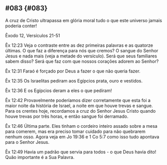 ## #083 {#083}

A cruz de Cristo ultrapassa em glória moral tudo o que este universo jamais poderia conter!

Êxodo 12, Versículos 21-51

Êx 12:23 Veja o contraste entre as dez primeiras palavras e as quatorze últimas. O que faz a diferença para nós que cremos? O sangue do Senhor Jesus e nada mais (veja a metade do versículo). Será que seus familiares sabem disso? Será que faz com que nossos corações adorem ao Senhor?

Êx 12:31 Faraó é forçado por Deus a fazer o que não queria fazer.

Êx 12:35 Os Israelitas pediram aos Egípcios prata, ouro e vestidos.

Êx 12:36 E os Egípcios deram a eles o que pediram!

Êx 12:42 Provavelmente poderíamos dizer corretamente que esta foi a maior noite da história de Israel, a noite em que houve trevas e sangue. Para os crentes hoje, recordamos a cruz do Senhor Jesus Cristo quando houve trevas por três horas, e então sangue foi derramado.

Êx 12:46 Última parte. Eles tinham o cordeiro inteiro assado sobre a mesa para comerem, mas era preciso tomar cuidado para não quebrarem nenhum osso. Agora veja em Jo 19:36 e 1 Co 5:7 como isso tudo apontava para o Senhor Jesus.

Êx 12:49 Havia um padrão que servia para todos - o que Deus havia dito! Quão importante é a Sua Palavra.
